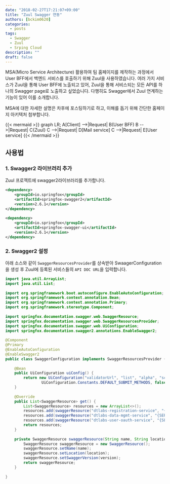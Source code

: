 ```yaml
---
date: "2018-02-27T17:21:07+09:00"
title: "Zuul Swagger 연동"
authors: [bckim0620]
categories:
  - posts
tags:
  - Swagger
  - Zuul
  - Srping Cloud
description: ""
draft: false
---
```


MSA(Micro Service Architecture) 활용하여 팀 홈페이지를 제작하는 과정에서 User BFF에서 백엔드 서비스를 호출하기 위해 Zuul을 사용하였습니다.
여러 가지 서비스가 Zuul을 통해 User BFF에 노출되고 있어, Zuul을 통해 서비스되는 모든 API를 하나의 Swagger page로 노출하고 싶었습니다.
다행히도 Swagger에서 Zuul 연계하는 기능이 있어 이를 소개합니다.

MSA에 대한 자세한 설명은 차후에 포스팅하기로 하고, 이해를 돕기 위해 간단한 홈페이지 아키텍처 첨부합니다.

{{< mermaid >}}
graph LR;
    A[Client] -->|Request| B(User BFF)
    B -->|Request| C{Zuul}
    C -->|Request| D[Mail service]
    C -->|Request| E[User service]
{{< /mermaid >}}

## 사용법

### 1. Swagger2 라이브러리 추가
Zuul 프로젝트에 swagger2라이브러리를 추가합니다.

```pom.xml
<dependency>
    <groupId>io.springfox</groupId>
    <artifactId>springfox-swagger2</artifactId>
    <version>2.6.1</version>
</dependency>
 
<dependency>
    <groupId>io.springfox</groupId>
    <artifactId>springfox-swagger-ui</artifactId>
    <version>2.6.1</version>
</dependency>
```

### 2. Swagger2 설정
아래 소스와 같이 `SwaggerResourcesProvider`를 상속받아 SwaagerConfiguration을 생성 후 Zuul에 등록된 서비스들의 `API DOC URL`을 입력합니다.

```java
import java.util.ArrayList;
import java.util.List;
 
import org.springframework.boot.autoconfigure.EnableAutoConfiguration;
import org.springframework.context.annotation.Bean;
import org.springframework.context.annotation.Primary;
import org.springframework.stereotype.Component;
 
import springfox.documentation.swagger.web.SwaggerResource;
import springfox.documentation.swagger.web.SwaggerResourcesProvider;
import springfox.documentation.swagger.web.UiConfiguration;
import springfox.documentation.swagger2.annotations.EnableSwagger2;
 
@Component
@Primary
@EnableAutoConfiguration
@EnableSwagger2
public class SwaggerConfiguration implements SwaggerResourcesProvider {
 
    @Bean
    public UiConfiguration uiConfig() {
        return new UiConfiguration("validatorUrl", "list", "alpha", "schema",
                UiConfiguration.Constants.DEFAULT_SUBMIT_METHODS, false, true, 60000L);
    }
 
    @Override
    public List<SwaggerResource> get() {
        List<SwaggerResource> resources = new ArrayList<>();
        resources.add(swaggerResource("dtlabs-registration-service", "{SERVICE_API_DOC_URL}", "2.0"));
        resources.add(swaggerResource("dtlabs-data-mgmt-service", "{SERVICE_API_DOC_URL}", "2.0"));
        resources.add(swaggerResource("dtlabs-user-oauth-service", "{SERVICE_API_DOC_URL}", "2.0"));
        return resources;
    }
     
    private SwaggerResource swaggerResource(String name, String location, String version) {
        SwaggerResource swaggerResource = new SwaggerResource();
        swaggerResource.setName(name);
        swaggerResource.setLocation(location);
        swaggerResource.setSwaggerVersion(version);
        return swaggerResource;
    }
     
}
```
